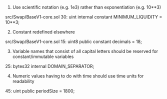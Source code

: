 1. Use scientific notation (e.g. 1e3) rather than exponentiation (e.g. 10**3)

src/Swap/BaseV1-core.sol
30: uint internal constant MINIMUM_LIQUIDITY = 10**3;

2. Constant redefined elsewhere

src/Swap/BaseV1-core.sol
15: uint8 public constant decimals = 18;

3. Variable names that consist of all capital letters should be reserved for constant/immutable variables

25: bytes32 internal DOMAIN_SEPARATOR;

4. Numeric values having to do with time should use time units for readability

45: uint public periodSize = 1800;
